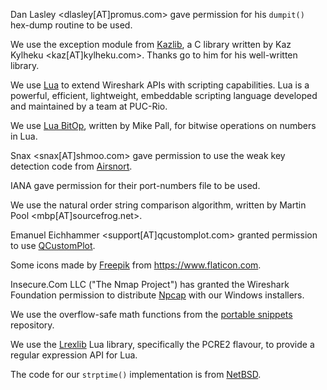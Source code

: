Dan Lasley <dlasley[AT]promus.com> gave permission for his `dumpit()` hex-dump routine to be used.

We use the exception module from [Kazlib](https://www.kylheku.com/~kaz/kazlib.html), a C library written by Kaz Kylheku <kaz[AT]kylheku.com>. Thanks go to him for his well-written library.

We use [Lua](https://www.lua.org/about.html) to extend Wireshark APIs with scripting capabilities. Lua is a powerful, efficient, lightweight, embeddable scripting language developed and maintained by a team at PUC-Rio.

We use [Lua BitOp](https://bitop.luajit.org), written by Mike Pall, for bitwise operations on numbers in Lua.

Snax <snax[AT]shmoo.com> gave permission to use the weak key detection code from [Airsnort](http://airsnort.shmoo.com).

IANA gave permission for their port-numbers file to be used.

We use the natural order string comparison algorithm, written by Martin Pool <mbp[AT]sourcefrog.net>.

Emanuel Eichhammer <support[AT]qcustomplot.com> granted permission to use [QCustomPlot](https://www.qcustomplot.com).

Some icons made by [Freepik](https://www.freepik.com) from <https://www.flaticon.com>.

Insecure.Com LLC ("The Nmap Project") has granted the Wireshark Foundation permission to distribute [Npcap](https://npcap.com) with our Windows installers.

We use the overflow-safe math functions from the [portable snippets](https://github.com/nemequ/portable-snippets) repository.

We use the [Lrexlib](https://github.com/rrthomas/lrexlib) Lua library, specifically the PCRE2 flavour, to provide a regular expression API for Lua.

The code for our `strptime()` implementation is from [NetBSD](https://www.netbsd.org/).
